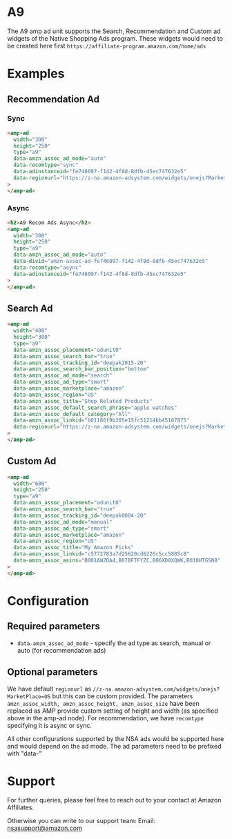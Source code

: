 <!---
Copyright 2015 The AMP HTML Authors. All Rights Reserved.

Licensed under the Apache License, Version 2.0 (the "License");
you may not use this file except in compliance with the License.
You may obtain a copy of the License at

      http://www.apache.org/licenses/LICENSE-2.0

Unless required by applicable law or agreed to in writing, software
distributed under the License is distributed on an "AS-IS" BASIS,
WITHOUT WARRANTIES OR CONDITIONS OF ANY KIND, either express or implied.
See the License for the specific language governing permissions and
limitations under the License.
-->

# A9

The A9 amp ad unit supports the Search, Recommendation and Custom ad widgets of the Native Shopping Ads program. These widgets would need to be created here first `https://affiliate-program.amazon.com/home/ads`

# Examples

## Recommendation Ad

### Sync

```html
<amp-ad
  width="300"
  height="250"
  type="a9"
  data-amzn_assoc_ad_mode="auto"
  data-recomtype="sync"
  data-adinstanceid="fe746097-f142-4f8d-8dfb-45ec747632e5"
  data-regionurl="https://z-na.amazon-adsystem.com/widgets/onejs?MarketPlace=US"
>
</amp-ad>
```

### Async

```html
<h2>A9 Recom Ads Async</h2>
<amp-ad
  width="300"
  height="250"
  type="a9"
  data-amzn_assoc_ad_mode="auto"
  data-divid="amzn-assoc-ad-fe746097-f142-4f8d-8dfb-45ec747632e5"
  data-recomtype="async"
  data-adinstanceid="fe746097-f142-4f8d-8dfb-45ec747632e5"
>
</amp-ad>
```

## Search Ad

```html
<amp-ad
  width="400"
  height="300"
  type="a9"
  data-amzn_assoc_placement="adunit0"
  data-amzn_assoc_search_bar="true"
  data-amzn_assoc_tracking_id="deepak2015-20"
  data-amzn_assoc_search_bar_position="bottom"
  data-amzn_assoc_ad_mode="search"
  data-amzn_assoc_ad_type="smart"
  data-amzn_assoc_marketplace="amazon"
  data-amzn_assoc_region="US"
  data-amzn_assoc_title="Shop Related Products"
  data-amzn_assoc_default_search_phrase="apple watches"
  data-amzn_assoc_default_category="All"
  data-amzn_assoc_linkid="b01186f9b305e15fc51214bb45187875"
  data-regionurl="https://z-na.amazon-adsystem.com/widgets/onejs?MarketPlace=US"
>
</amp-ad>
```

## Custom Ad

```html
<amp-ad
  width="600"
  height="250"
  type="a9"
  data-amzn_assoc_placement="adunit0"
  data-amzn_assoc_search_bar="true"
  data-amzn_assoc_tracking_id="deepak0004-20"
  data-amzn_assoc_ad_mode="manual"
  data-amzn_assoc_ad_type="smart"
  data-amzn_assoc_marketplace="amazon"
  data-amzn_assoc_region="US"
  data-amzn_assoc_title="My Amazon Picks"
  data-amzn_assoc_linkid="c5772783a7d25620cd6226c5cc5885c8"
  data-amzn_assoc_asins="B001AWZDA4,B07BFTFYZC,B06XD8XQWK,B018HTGSN8"
>
</amp-ad>
```

# Configuration

## Required parameters

- `data-amzn_assoc_ad_mode` - specify the ad type as search, manual or auto (for recommendation ads)

## Optional parameters

We have default `regionurl` as `//z-na.amazon-adsystem.com/widgets/onejs?MarketPlace=US` but this can be custom provided. The parameters `amzn_assoc_width, amzn_assoc_height, amzn_assoc_size` have been replaced as AMP provide custom setting of height and width (as specified above in the amp-ad node). For recommendation, we have `recomtype` specifying it is async or sync.

All other configurations supported by the NSA ads would be supported here and would depend on the ad mode. The ad parameters need to be prefixed with "data-"

# Support

For further queries, please feel free to reach out to your contact at Amazon Affiliates.

Otherwise you can write to our support team: Email: nsasupport@amazon.com

